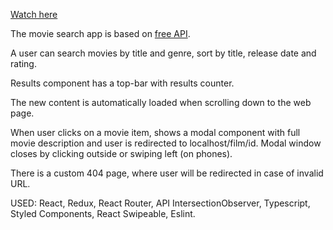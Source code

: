 <a href="https://annluschik.github.io/Cinema-App/">Watch here</a>

The movie search app is based on <a href="https://reactjs-cdp.herokuapp.com/api-docs">free API</a>.

A user can search movies by title and genre, sort by title, release date and rating.

Results component has a top-bar with results counter.

The new content is automatically loaded when scrolling down to the web page.

When user clicks on a movie item, shows a modal component with full movie description and user is redirected to localhost/film/id. Modal window closes by clicking outside or swiping left (on phones).

There is a custom 404 page, where user will be redirected in case of invalid URL.

USED: React, Redux, React Router, API IntersectionObserver, Typescript, Styled Components, React Swipeable, Eslint.
